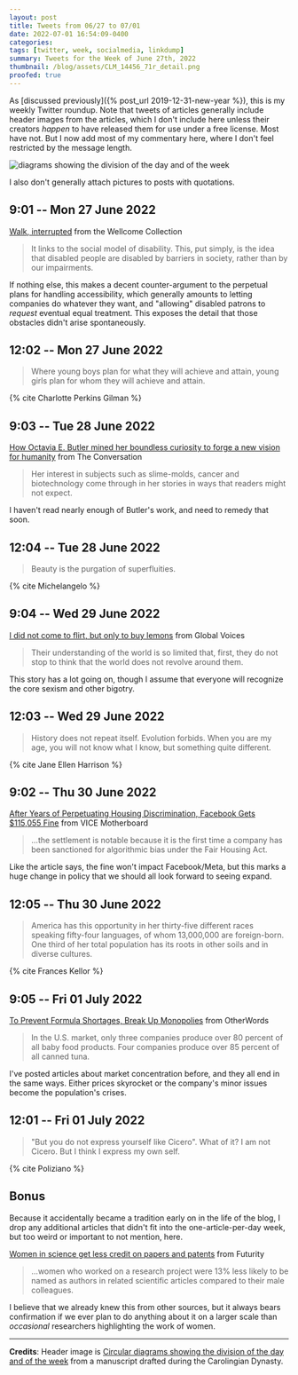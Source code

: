 ```yaml
---
layout: post
title: Tweets from 06/27 to 07/01
date: 2022-07-01 16:54:09-0400
categories:
tags: [twitter, week, socialmedia, linkdump]
summary: Tweets for the Week of June 27th, 2022
thumbnail: /blog/assets/CLM_14456_71r_detail.png
proofed: true
---
```


As [discussed previously]({% post_url 2019-12-31-new-year %}), this is my weekly Twitter roundup.  Note that tweets of articles generally include header images from the articles, which I don't include here unless their creators *happen* to have released them for use under a free license.  Most have not.  But I now add most of my commentary here, where I don't feel restricted by the message length.

![diagrams showing the division of the day and of the week](/blog/assets/CLM_14456_71r_detail.png "diagrams showing the division of the day and of the week")

I also don't generally attach pictures to posts with quotations.

## 9:01 -- Mon 27 June 2022

[<i class="fab fa-twitter-square"></i>](https://jcolag.github.io/twitter/1541406240479272960) [Walk, interrupted](https://wellcomecollection.org/articles/YqcpuREAACMA6zRa) from the Wellcome Collection

 > It links to the social model of disability. This, put simply, is the idea that disabled people are disabled by barriers in society, rather than by our impairments.

If nothing else, this makes a decent counter-argument to the perpetual plans for handling accessibility, which generally amounts to letting companies do whatever they want, and "allowing" disabled patrons to *request* eventual equal treatment.  This exposes the detail that those obstacles didn't arise spontaneously.

## 12:02 -- Mon 27 June 2022

[<i class="fab fa-twitter-square"></i>](https://jcolag.github.io/twitter/1541451790561857537)

 > Where young boys plan for what they will achieve and attain, young girls plan for whom they will achieve and attain.

{% cite Charlotte Perkins Gilman %}

## 9:03 -- Tue 28 June 2022

[<i class="fab fa-twitter-square"></i>](https://jcolag.github.io/twitter/1541769131703160832) [How Octavia E. Butler mined her boundless curiosity to forge a new vision for humanity](https://theconversation.com/how-octavia-e-butler-mined-her-boundless-curiosity-to-forge-a-new-vision-for-humanity-185342) from The Conversation

 > Her interest in subjects such as slime-molds, cancer and biotechnology come through in her stories in ways that readers might not expect.

I haven't read nearly enough of Butler's work, and need to remedy that soon.

## 12:04 -- Tue 28 June 2022

[<i class="fab fa-twitter-square"></i>](https://jcolag.github.io/twitter/1541814681878163458)

 > Beauty is the purgation of superfluities.

{% cite Michelangelo %}

## 9:04 -- Wed 29 June 2022

[<i class="fab fa-twitter-square"></i>](https://jcolag.github.io/twitter/1542131771566743552) [I did not come to flirt, but only to buy lemons](https://globalvoices.org/2022/06/22/i-did-not-come-to-flirt-but-only-to-buy-lemons/) from Global Voices

 > Their understanding of the world is so limited that, first, they do not stop to think that the world does not revolve around them.

This story has a lot going on, though I assume that everyone will recognize the core sexism and other bigotry.

## 12:03 -- Wed 29 June 2022

[<i class="fab fa-twitter-square"></i>](https://jcolag.github.io/twitter/1542176817808740353)

 > History does not repeat itself. Evolution forbids. When you are my age, you will not know what I know, but something quite different.

{% cite Jane Ellen Harrison %}

## 9:02 -- Thu 30 June 2022

[<i class="fab fa-twitter-square"></i>](https://jcolag.github.io/twitter/1542493656069840898) [After Years of Perpetuating Housing Discrimination, Facebook Gets $115,055 Fine](https://www.vice.com/en/article/jgpx4b/after-years-of-perpetuating-housing-discrimination-facebook-gets-dollar115055-fine) from VICE Motherboard

 > ...the settlement is notable because it is the first time a company has been sanctioned for algorithmic bias under the Fair Housing Act.

Like the article says, the fine won't impact Facebook/Meta, but this marks a huge change in policy that we should all look forward to seeing expand.

## 12:05 -- Thu 30 June 2022

[<i class="fab fa-twitter-square"></i>](https://jcolag.github.io/twitter/1542539709246849026)

 > America has this opportunity in her thirty-five different races speaking fifty-four languages, of whom 13,000,000 are foreign-born. One third of her total population has its roots in other soils and in diverse cultures.

{% cite Frances Kellor %}

## 9:05 -- Fri 01 July 2022

[<i class="fab fa-twitter-square"></i>](https://jcolag.github.io/twitter/1542856798700376065) [To Prevent Formula Shortages, Break Up Monopolies](https://otherwords.org/to-prevent-formula-shortages-break-up-monopolies/) from OtherWords

 > In the U.S. market, only three companies produce over 80 percent of all baby food products. Four companies produce over 85 percent of all canned tuna.

I've posted articles about market concentration before, and they all end in the same ways.  Either prices skyrocket or the company's minor issues become the population's crises.

## 12:01 -- Fri 01 July 2022

[<i class="fab fa-twitter-square"></i>](https://jcolag.github.io/twitter/1542901090546372609)

 > "But you do not express yourself like Cicero". What of it? I am not Cicero. But I think I express my own self.

{% cite Poliziano %}

## Bonus

Because it accidentally became a tradition early on in the life of the blog, I drop any additional articles that didn't fit into the one-article-per-day week, but too weird or important to not mention, here.

<i class="fas fa-square"></i> [Women in science get less credit on papers and patents](https://www.futurity.org/women-in-science-credit-authorship-2758242-2/) from Futurity

 > ...women who worked on a research project were 13% less likely to be named as authors in related scientific articles compared to their male colleagues.

I believe that we already knew this from other sources, but it always bears confirmation if we ever plan to do anything about it on a larger scale than *occasional* researchers highlighting the work of women.

* * *

**Credits**:  Header image is [Circular diagrams showing the division of the day and of the week](https://commons.wikimedia.org/wiki/File:CLM_14456_71r_detail.jpg) from a manuscript drafted during the Carolingian Dynasty.
